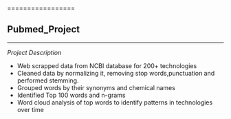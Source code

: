 =================
## Pubmed_Project
-----------------

_*Project Description*_
* Web scrapped data from NCBI database for 200+ technologies
* Cleaned data by normalizing it, removing stop words,punctuation and performed stemming.
* Grouped words by their synonyms and chemical names
* Identified Top 100 words and n-grams
* Word cloud analysis of top words to identify patterns in technologies over time
